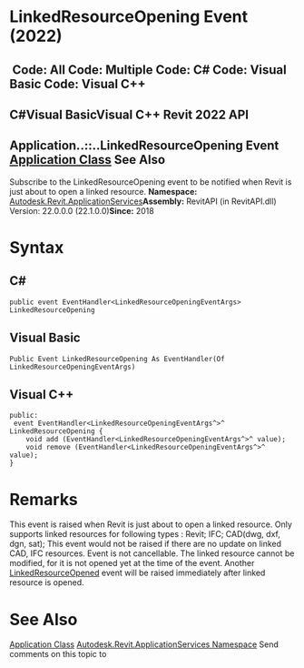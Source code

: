 # LinkedResourceOpening Event (2022)

﻿
 Code: All Code: Multiple Code: C# Code: Visual Basic Code: Visual C++   
---  
C#Visual BasicVisual C++
Revit 2022 API  
---  
Application..::..LinkedResourceOpening Event  
[Application Class](94db8ea8-d2c3-5e71-8030-466bcb8e4426.md "Application Class") See Also  
---  
Subscribe to the LinkedResourceOpening event to be notified when Revit is just about to open a linked resource. 
**Namespace:** [Autodesk.Revit.ApplicationServices](91957e18-2935-006c-83ab-3b5b9dbb5928.md "Autodesk.Revit.ApplicationServices Namespace")**Assembly:** RevitAPI (in RevitAPI.dll) Version: 22.0.0.0 (22.1.0.0)**Since:** 2018 
# Syntax
C#  
---  
```text
public event EventHandler<LinkedResourceOpeningEventArgs> LinkedResourceOpening
```
  
Visual Basic  
---  
```text
Public Event LinkedResourceOpening As EventHandler(Of LinkedResourceOpeningEventArgs)
```
  
Visual C++  
---  
```text
public:
 event EventHandler<LinkedResourceOpeningEventArgs^>^ LinkedResourceOpening {
	void add (EventHandler<LinkedResourceOpeningEventArgs^>^ value);
	void remove (EventHandler<LinkedResourceOpeningEventArgs^>^ value);
}
```
  
# Remarks
This event is raised when Revit is just about to open a linked resource. Only supports linked resources for following types : Revit; IFC; CAD(dwg, dxf, dgn, sat); This event would not be raised if there are no update on linked CAD, IFC resources. 
Event is not cancellable.
The linked resource cannot be modified, for it is not opened yet at the time of the event.
Another [LinkedResourceOpened](58045f61-5a60-aa9e-5360-afb39e51268e.md "LinkedResourceOpened Event") event will be raised immediately after linked resource is opened.
# See Also
[Application Class](94db8ea8-d2c3-5e71-8030-466bcb8e4426.md "Application Class")
[Autodesk.Revit.ApplicationServices Namespace](91957e18-2935-006c-83ab-3b5b9dbb5928.md "Autodesk.Revit.ApplicationServices Namespace")
Send comments on this topic to 